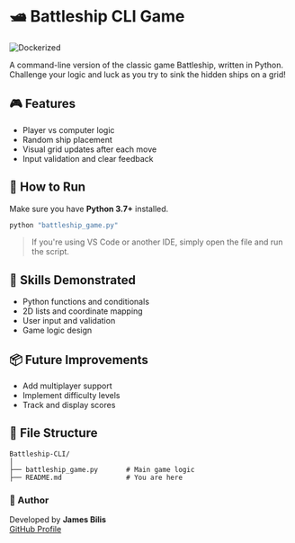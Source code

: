# 🛥️ Battleship CLI Game
![Dockerized](https://img.shields.io/badge/docker-ready-blue)

A command-line version of the classic game Battleship, written in Python.  
Challenge your logic and luck as you try to sink the hidden ships on a grid!

## 🎮 Features

- Player vs computer logic
- Random ship placement
- Visual grid updates after each move
- Input validation and clear feedback

## 🚀 How to Run

Make sure you have **Python 3.7+** installed.

```bash
python "battleship_game.py"
```

> If you're using VS Code or another IDE, simply open the file and run the script.

## 🧠 Skills Demonstrated

- Python functions and conditionals
- 2D lists and coordinate mapping
- User input and validation
- Game logic design

## 📦 Future Improvements

- Add multiplayer support
- Implement difficulty levels
- Track and display scores

## 📁 File Structure

```
Battleship-CLI/
│
├── battleship_game.py       # Main game logic
├── README.md                # You are here
```

### 🔗 Author

Developed by **James Bilis**  
[GitHub Profile](https://github.com/jamesbilis)
